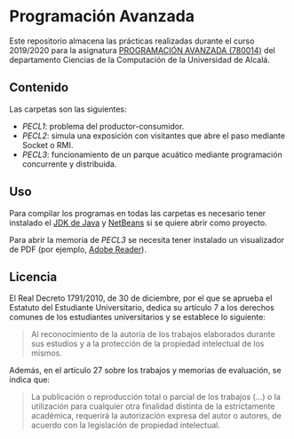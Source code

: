 # Programación Avanzada

Este repositorio almacena las prácticas realizadas durante el curso 2019/2020 para la asignatura [PROGRAMACIÓN AVANZADA (780014)](https://www.uah.es/es/estudios/estudios-oficiales/grados/asignatura/Programacion-Avanzada-780014/) del departamento Ciencias de la Computación de la Universidad de Alcalá.

## Contenido

Las carpetas son las siguientes:

- _PECL1_: problema del productor-consumidor.
- _PECL2_: simula una exposición con visitantes que abre el paso mediante Socket o RMI.
- _PECL3_: funcionamiento de un parque acuático mediante programación concurrente y distribuida.

## Uso

Para compilar los programas en todas las carpetas es necesario tener instalado el [JDK de Java](https://www.java.com/es/download/help/develop.html) y [NetBeans](https://netbeans.apache.org/) si se quiere abrir como proyecto.

Para abrir la memoria de _PECL3_ se necesita tener instalado un visualizador de PDF (por ejemplo, [Adobe Reader](https://get.adobe.com/es/reader/)).

## Licencia

El Real Decreto 1791/2010, de 30 de diciembre, por el que se aprueba el Estatuto del Estudiante Universitario, dedica su artículo 7 a los derechos comunes de los estudiantes universitarios y se establece lo siguiente:

> Al reconocimiento de la autoría de los trabajos elaborados durante sus estudios y a la protección de la propiedad intelectual de los mismos.

Además, en el artículo 27 sobre los trabajos y memorias de evaluación, se indica que:
> La publicación o reproducción total o parcial de los trabajos (...) o la utilización para cualquier otra finalidad distinta de la estrictamente académica, requerirá la autorización expresa del autor o autores, de acuerdo con la legislación de propiedad intelectual.
